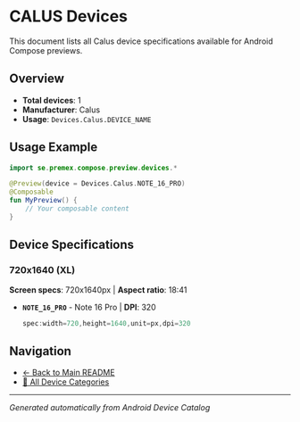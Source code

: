 # CALUS Devices

This document lists all Calus device specifications available for Android Compose previews.

## Overview

- **Total devices**: 1
- **Manufacturer**: Calus
- **Usage**: `Devices.Calus.DEVICE_NAME`

## Usage Example

```kotlin
import se.premex.compose.preview.devices.*

@Preview(device = Devices.Calus.NOTE_16_PRO)
@Composable
fun MyPreview() {
    // Your composable content
}
```

## Device Specifications

### 720x1640 (XL)

**Screen specs**: 720x1640px | **Aspect ratio**: 18:41

- **`NOTE_16_PRO`** - Note 16 Pro | **DPI**: 320
  ```kotlin
  spec:width=720,height=1640,unit=px,dpi=320
  ```

## Navigation

- [← Back to Main README](../../README.md)
- [📱 All Device Categories](../README.md)

---
*Generated automatically from Android Device Catalog*
